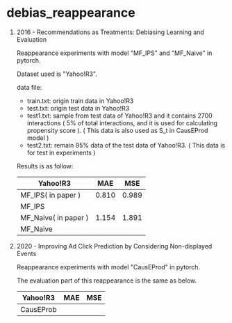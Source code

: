 # debias_reappearance

1. 2016 - Recommendations as Treatments: Debiasing Learning and Evaluation

   Reappearance experiments with model "MF_IPS" and "MF_Naive" in pytorch.

   Dataset used is "Yahoo!R3".

   data file:

   * train.txt: origin train data in Yahoo!R3
   * test.txt: origin test data in Yahoo!R3
   * test1.txt: sample from test data of Yahoo!R3 and it contains 2700 interactions ( 5% of total interactions, and it is used for calculating propensity score ). ( This data is also used as S_t in CausEProd model )
   * test2.txt: remain 95% data of the test data of Yahoo!R3. ( This data is for test in experiments )

   Results is as follow:

   | Yahoo!R3             | MAE   | MSE   |
   | -------------------- | ----- | ----- |
   | MF_IPS( in paper )   | 0.810 | 0.989 |
   | MF_IPS               |       |       |
   | MF_Naive( in paper ) | 1.154 | 1.891 |
   | MF_Naive             |       |       |



2. 2020 - Improving Ad Click Prediction by Considering Non-displayed Events

   Reappearance experiments with model "CausEProd" in pytorch.

   The evaluation part of this reappearance is the same as below.
   
   | Yahoo!R3  | MAE  | MSE  |
   | --------- | ---- | ---- |
   | CausEProb |      |      |
   
   
